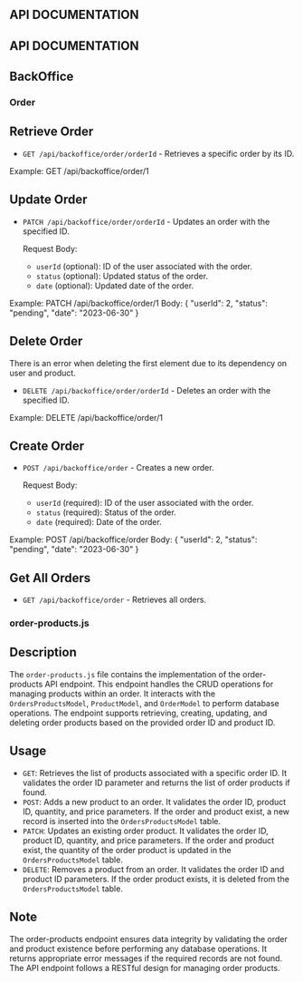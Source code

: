 ## API DOCUMENTATION
## API DOCUMENTATION

## BackOffice

### Order

## Retrieve Order

- `GET /api/backoffice/order/orderId` - Retrieves a specific order by its ID.

Example:
GET /api/backoffice/order/1

## Update Order

- `PATCH /api/backoffice/order/orderId` - Updates an order with the specified ID.

  Request Body:

  - `userId` (optional): ID of the user associated with the order.
  - `status` (optional): Updated status of the order.
  - `date` (optional): Updated date of the order.

Example:
PATCH /api/backoffice/order/1
Body: {
"userId": 2,
"status": "pending",
"date": "2023-06-30"
}

## Delete Order

There is an error when deleting the first element due to its dependency on user and product.

- `DELETE /api/backoffice/order/orderId` - Deletes an order with the specified ID.

Example:
DELETE /api/backoffice/order/1

## Create Order

- `POST /api/backoffice/order` - Creates a new order.

  Request Body:

  - `userId` (required): ID of the user associated with the order.
  - `status` (required): Status of the order.
  - `date` (required): Date of the order.

Example:
POST /api/backoffice/order
Body: {
"userId": 2,
"status": "pending",
"date": "2023-06-30"
}

## Get All Orders

- `GET /api/backoffice/order` - Retrieves all orders.


### order-products.js

## Description

The `order-products.js` file contains the implementation of the order-products API endpoint. This endpoint handles the CRUD operations for managing products within an order. It interacts with the `OrdersProductsModel`, `ProductModel`, and `OrderModel` to perform database operations. The endpoint supports retrieving, creating, updating, and deleting order products based on the provided order ID and product ID.

## Usage

- `GET`: Retrieves the list of products associated with a specific order ID. It validates the order ID parameter and returns the list of order products if found.
- `POST`: Adds a new product to an order. It validates the order ID, product ID, quantity, and price parameters. If the order and product exist, a new record is inserted into the `OrdersProductsModel` table.
- `PATCH`: Updates an existing order product. It validates the order ID, product ID, quantity, and price parameters. If the order and product exist, the quantity of the order product is updated in the `OrdersProductsModel` table.
- `DELETE`: Removes a product from an order. It validates the order ID and product ID parameters. If the order product exists, it is deleted from the `OrdersProductsModel` table.

## Note

The order-products endpoint ensures data integrity by validating the order and product existence before performing any database operations. It returns appropriate error messages if the required records are not found. The API endpoint follows a RESTful design for managing order products.





